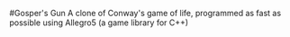 #Gosper's Gun
A clone of Conway's game of life, programmed as fast as possible using Allegro5 (a game library for C++)
